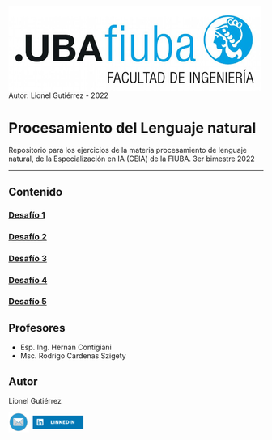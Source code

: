 <img src="images/logoFIUBA.jpg" width="500" align="center">
<BR>
Autor: Lionel Gutiérrez - 2022

#  Procesamiento del Lenguaje natural
Repositorio para los ejercicios de la materia procesamiento de lenguaje natural, de la Especialización en IA (CEIA) de la FIUBA. 3er bimestre 2022

---

## Contenido


### [Desafío 1](Desafio%201\Desafio_1.ipynb)

### [Desafío 2](Desafio%202\Desafio_2.ipynb)

### [Desafío 3](Desafio%203\Desafio_3.ipynb)

### [Desafío 4](Desafio%204\Desafio_4.ipynb)

### [Desafío 5](Desafio%205\Desafio_5.ipynb)


## Profesores
* Esp. Ing. Hernán Contigiani
* Msc. Rodrigo Cardenas Szigety

## Autor
Lionel Gutiérrez


<a href="mailto:lionelgutierrez@gmail.com"><img src="images/mail.png" width="40" align="center"></a>&nbsp;&nbsp;<a href="https://www.linkedin.com/in/gutierrezlionel/"><img src="images/linkedin.svg" width="100" align="center"></a>

